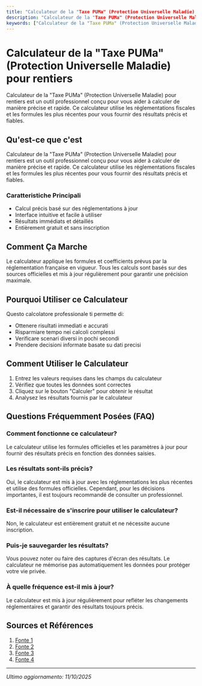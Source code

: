 ```yaml
---
title: "Calculateur de la "Taxe PUMa" (Protection Universelle Maladie) pour rentiers"
description: "Calculateur de la "Taxe PUMa" (Protection Universelle Maladie) pour rentiers est un outil professionnel conçu pour vous aider à calculer de manière précise et rapide. Ce calculateur utilise les réglementations fiscales et les formules les plus récentes pour vous fournir des résultats précis et fiables."
keywords: ["Calculateur de la "Taxe PUMa" (Protection Universelle Maladie) pour rentiers", "calcolatore", "calcolo online"]
---
```


# Calculateur de la "Taxe PUMa" (Protection Universelle Maladie) pour rentiers

Calculateur de la "Taxe PUMa" (Protection Universelle Maladie) pour rentiers est un outil professionnel conçu pour vous aider à calculer de manière précise et rapide. Ce calculateur utilise les réglementations fiscales et les formules les plus récentes pour vous fournir des résultats précis et fiables.

## Qu'est-ce que c'est

Calculateur de la "Taxe PUMa" (Protection Universelle Maladie) pour rentiers est un outil professionnel conçu pour vous aider à calculer de manière précise et rapide. Ce calculateur utilise les réglementations fiscales et les formules les plus récentes pour vous fournir des résultats précis et fiables.

### Caratteristiche Principali

- Calcul précis basé sur des réglementations à jour
- Interface intuitive et facile à utiliser
- Résultats immédiats et détaillés
- Entièrement gratuit et sans inscription

## Comment Ça Marche

Le calculateur applique les formules et coefficients prévus par la réglementation française en vigueur. Tous les calculs sont basés sur des sources officielles et mis à jour régulièrement pour garantir une précision maximale.

## Pourquoi Utiliser ce Calculateur

Questo calcolatore professionale ti permette di:

- Ottenere risultati immediati e accurati
- Risparmiare tempo nei calcoli complessi
- Verificare scenari diversi in pochi secondi
- Prendere decisioni informate basate su dati precisi

## Comment Utiliser le Calculateur

1. Entrez les valeurs requises dans les champs du calculateur
2. Vérifiez que toutes les données sont correctes
3. Cliquez sur le bouton "Calculer" pour obtenir le résultat
4. Analysez les résultats fournis par le calculateur

## Questions Fréquemment Posées (FAQ)

### Comment fonctionne ce calculateur?

Le calculateur utilise les formules officielles et les paramètres à jour pour fournir des résultats précis en fonction des données saisies.

### Les résultats sont-ils précis?

Oui, le calculateur est mis à jour avec les réglementations les plus récentes et utilise des formules officielles. Cependant, pour les décisions importantes, il est toujours recommandé de consulter un professionnel.

### Est-il nécessaire de s'inscrire pour utiliser le calculateur?

Non, le calculateur est entièrement gratuit et ne nécessite aucune inscription.

### Puis-je sauvegarder les résultats?

Vous pouvez noter ou faire des captures d'écran des résultats. Le calculateur ne mémorise pas automatiquement les données pour protéger votre vie privée.

### À quelle fréquence est-il mis à jour?

Le calculateur est mis à jour régulièrement pour refléter les changements réglementaires et garantir des résultats toujours précis.

## Sources et Références

1. [Fonte 1](https://www.legalstart.fr/fiches-pratiques/fiscalite-entreprises/taxe-puma/)
2. [Fonte 2](https://blog.acasi.io/fr-fr/taxe-puma)
3. [Fonte 3](https://www.clementine.fr/blog/taxes-et-impots/quest-ce-que-la-taxe-puma/)
4. [Fonte 4](https://www.captaincontrat.com/preparer-sa-creation-dentreprise/les-aides/protection-universelle-maladie-puma)

---

*Ultimo aggiornamento: 11/10/2025*
